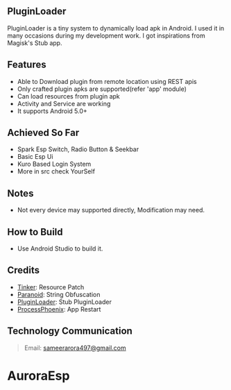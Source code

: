 ## PluginLoader
PluginLoader is a tiny system to dynamically load apk in Android. I used it in many occasions during my development work. I got inspirations from Magisk's Stub app.

## Features
- Able to Download plugin from remote location using REST apis
- Only crafted plugin apks are supported(refer 'app' module)
- Can load resources from plugin apk
- Activity and Service are working
- It supports Android 5.0+

## Achieved So Far
- Spark Esp Switch, Radio Button & Seekbar
- Basic Esp Ui
- Kuro Based Login System
- More in src check YourSelf

## Notes
- Not every device may supported directly, Modification may need.

## How to Build
- Use Android Studio to build it.


## Credits
- [Tinker](https://github.com/Tencent/tinker): Resource Patch
- [Paranoid](https://github.com/MichaelRocks/paranoid): String Obfuscation
- [PluginLoader](https://github.com/kp7742/PluginLoader): Stub PluginLoader
- [ProcessPhoenix](https://github.com/JakeWharton/ProcessPhoenix): App Restart

## Technology Communication
> Email: sameerarora497@gmail.com
# AuroraEsp
